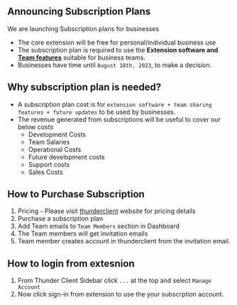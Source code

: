## Announcing Subscription Plans

We are launching Subscription plans for businesses

- The core extension will be free for personal/individual business use
- The subscription plan is required to use the **Extension software and [Team features](https://github.com/rangav/thunder-client-support#git-sync)** suitable for business teams.
- Businesses have time until `August 18th, 2023`, to make a decision.

## Why subscription plan is needed?
- A subscription plan cost is for `extension software + team sharing features + future updates` to be used by businesses. 
- The revenue generated from subscriptions will be useful to cover our below costs
  - Development Costs
  - Team Salaries
  - Operational Costs
  - Future development costs
  - Support costs
  - Sales Costs


## How to Purchase Subscription
1. Pricing - Please visit [thunderclient](https://www.thunderclient.com/pricing) website for pricing details
2. Purchase a subscription plan
3. Add Team emails to `Team Members` section in Dashboard
4. The Team members will get invitation emails
5. Team member creates account in thunderclient from the invitation email.

## How to login from extesnion
1. From Thunder Client Sidebar click `...` at the top and select `Manage Account`
7. Now click sign-in from extension to use the your subscrption account.


